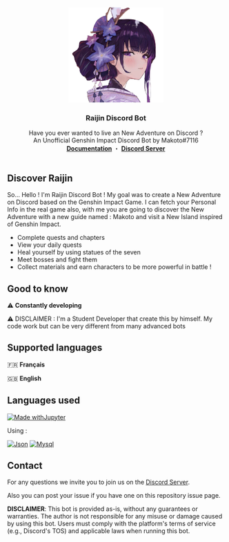 <a name="readme-top"></a>



<br />
<div align="center">
   <img src="res/images/avatar-wb.png" alt="Logo" width="220" height="220">

  <h3 align="center">Raijin Discord Bot</h3>

  <p align="center">
    Have you ever wanted to live an New Adventure on Discord ?
    <br />
    An Unofficial Genshin Impact Discord Bot by Makoto#7116
    <br />
    <a href="https://docs.codingmakoto.dev/"><strong>Documentation</strong></a> ・ <a href="https://discord.gg/2AePNcphrs"><strong>Discord Server</strong></a>
    <br />
    <br />
  </p>
</div>




## Discover Raijin

So... Hello ! I'm Raijin Discord Bot ! My goal was to create a New Adventure on Discord based on the Genshin Impact Game. I can fetch your Personal Info in the real game also, with me you are going to discover the New Adventure with a new guide named : Makoto and visit a New Island inspired of Genshin Impact.
- Complete quests and chapters
- View your daily quests
- Heal yourself by using statues of the seven
- Meet bosses and fight them
- Collect materials and earn characters to be more powerful in battle !




## Good to know

⚠️ **Constantly developing**

⚠️ DISCLAIMER : I'm a Student Developer that create this by himself. My code work but can be very different from many advanced bots




## Supported languages

🇫🇷 **Français**

🇬🇧 **English**




## Languages used

[![Made withJupyter](https://img.shields.io/badge/Made%20with-Python-yellow?style=for-the-badge&logo=Python)](https://python.org/)

Using :

[![Json][JSON]][JSON-url]
[![Mysql][MySQL]][MySQL-url]





## Contact

For any questions we invite you to join us on the [Discord Server](https://discord.gg/2AePNcphrs).

Also you can post your issue if you have one on this repository issue page.


[JSON]: https://img.shields.io/badge/Json-f7df1e?style=for-the-badge&logo=json&logoColor=383838
[JSON-url]: https://json.org/

[MySQL]: https://img.shields.io/badge/MySQL-005B75?style=for-the-badge&logo=mysql&logoColor=F3A01F
[MySQL-url]: https://www.mysql.com/


**DISCLAIMER**: This bot is provided as-is, without any guarantees or warranties. The author is not responsible for any misuse or damage caused by using this bot. Users must comply with the platform's terms of service (e.g., Discord's TOS) and applicable laws when running this bot.
